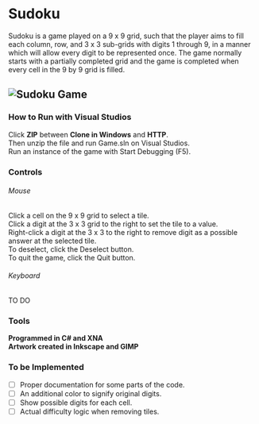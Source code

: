 # Sudoku
Sudoku is a game played on a 9 x 9 grid, such that the player aims to fill each column, row, 
and 3 x 3 sub-grids with digits 1 through 9, in a manner which will allow every digit to be 
represented once. The game normally starts with a partially completed grid and the game is 
completed when every cell in the 9 by 9 grid is filled.

![Sudoku Game](https://raw.github.com/Eternyte/Sudoku/Snapshots/10.JPG)
-----------------------
### How to Run with Visual Studios
Click **ZIP** between **Clone in Windows** and **HTTP**.  
Then unzip the file and run Game.sln on Visual Studios.  
Run an instance of the game with Start Debugging (F5).  

### Controls
###### Mouse
Click a cell on the 9 x 9 grid to select a tile.  
Click a digit at the 3 x 3 grid to the right to set the tile to a value.  
Right-click a digit at the 3 x 3 to the right to remove digit as a possible answer at the selected tile.  
To deselect, click the Deselect button.  
To quit the game, click the Quit button.

###### Keyboard
TO DO

### Tools
**Programmed in C# and XNA**  
**Artwork created in Inkscape and GIMP**

### To be Implemented
- [ ] Proper documentation for some parts of the code.
- [ ] An additional color to signify original digits.
- [ ] Show possible digits for each cell.
- [ ] Actual difficulty logic when removing tiles.
